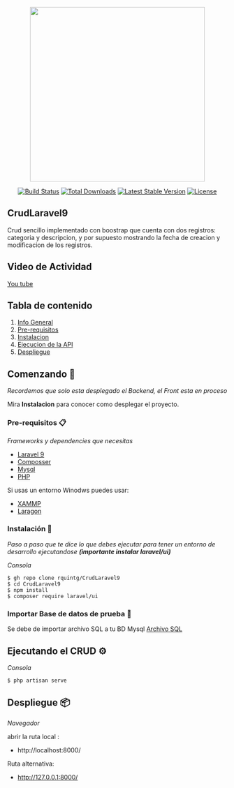 <p align="center"><a href="https://laravel.com" target="_blank"><img src="https://raw.githubusercontent.com/laravel/art/master/logo-lockup/5%20SVG/2%20CMYK/1%20Full%20Color/laravel-logolockup-cmyk-red.svg" width="400"></a></p>

<p align="center">
<a href="https://travis-ci.org/laravel/framework"><img src="https://travis-ci.org/laravel/framework.svg" alt="Build Status"></a>
<a href="https://packagist.org/packages/laravel/framework"><img src="https://img.shields.io/packagist/dt/laravel/framework" alt="Total Downloads"></a>
<a href="https://packagist.org/packages/laravel/framework"><img src="https://img.shields.io/packagist/v/laravel/framework" alt="Latest Stable Version"></a>
<a href="https://packagist.org/packages/laravel/framework"><img src="https://img.shields.io/packagist/l/laravel/framework" alt="License"></a>
</p>

## CrudLaravel9

Crud sencillo implementado con boostrap que cuenta con dos registros: categoria y descripcion, y por supuesto mostrando la fecha de creacion y modificacion de 
los registros.

## Video de Actividad

[You tube](https://youtu.be/JcoUkAobcvY)

## Tabla de contenido
1. [Info General](#Tabla-de-contenido)
2. [Pre-requisitos](#Pre-requisitos-)
3. [Instalacion](#Instalación-)
4. [Ejecucion de la API](#Importar-Base-de-datos-de-prueba-)
5. [Despliegue](#Despliegue-)

## Comenzando 🚀

_Recordemos que solo esta desplegado el Backend, el Front esta en proceso_

Mira **Instalacion** para conocer como desplegar el proyecto.


### Pre-requisitos 📋

_Frameworks y dependencies que necesitas_

- [Laravel 9](https://laravel.com/)
- [Composser](https://getcomposer.org/)
- [Mysql](hhttps://www.mysql.com/)
- [PHP](https://www.php.net/)

Si usas un entorno Winodws puedes usar:
- [XAMMP](https://www.apachefriends.org/es/index.html)
- [Laragon](https://laragon.org/)

### Instalación 🔧

_Paso a paso que te dice lo que debes ejecutar para tener un entorno de desarrollo ejecutandose **(importante instalar laravel/ui)**_

_Consola_

```
$ gh repo clone rquintg/CrudLaravel9
$ cd CrudLaravel9
$ npm install
$ composer require laravel/ui

```

### Importar Base de datos de prueba 🔩

Se debe de importar archivo SQL a tu BD Mysql [Archivo SQL](https://1drv.ms/u/s!AkkSWboMZ6s9hz0WxVsspWtIpEol?e=T1RhSm)


## Ejecutando el CRUD ⚙️

_Consola_
```
$ php artisan serve
```


## Despliegue 📦

_Navegador_

abrir la ruta local :  

- http://localhost:8000/

Ruta alternativa:

- http://127.0.0.1:8000/